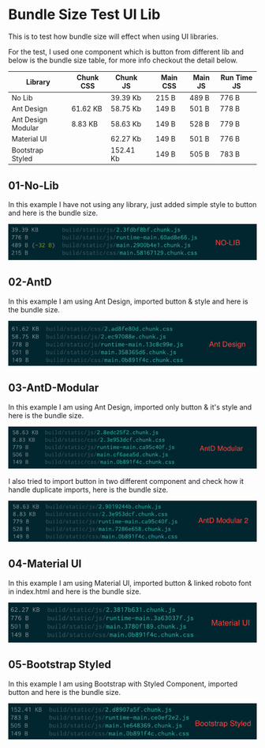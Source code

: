 # Bundle Size Test UI Lib

This is to test how bundle size will effect when using UI libraries.

For the test, I used one component which is button from different lib and below is the bundle size table, for more info checkout the detail below.

| Library | Chunk CSS | Chunk JS | | Main CSS | Main JS | Run Time JS |
|---|---|---|---|---|---|---|
| No Lib | | 39.39 Kb | | 215 B | 489 B | 776 B |
| Ant Design | 61.62 KB | 58.75 Kb | | 149 B | 501 B | 778 B |
| Ant Design Modular | 8.83 KB | 58.63 Kb | | 149 B | 528 B | 779 B |
| Material UI | | 62.27 Kb | | 149 B | 501 B | 776 B |
| Bootstrap Styled | | 152.41 Kb | | 149 B | 505 B | 783 B |


## 01-No-Lib

In this example I have not using any library, just added simple style to button and here is the bundle size.

![No Lib Bundle Size](img/01-no-lib.png)

## 02-AntD

In this example I am using Ant Design, imported button & style and here is the bundle size.

![Ant Design Bundle Size](img/02-antd.png)

## 03-AntD-Modular

In this example I am using Ant Design, imported only button & it's style and here is the bundle size.

![Ant Design Modular Bundle Size](img/03-antd-modular.png)

I also tried to import button in two different component and check how it handle duplicate imports, here is the bundle size.

![Ant Design Modular Bundle Size](img/03-antd-modular-2.png)

## 04-Material UI

In this example I am using Material UI, imported button & linked roboto font in index.html and here is the bundle size.

![Material UI Bundle Size](img/04-material-ui.png)

## 05-Bootstrap Styled

In this example I am using Bootstrap with Styled Component, imported button and here is the bundle size.

![Bootstrap Styled Bundle Size](img/05-bootstrap-styled.png)